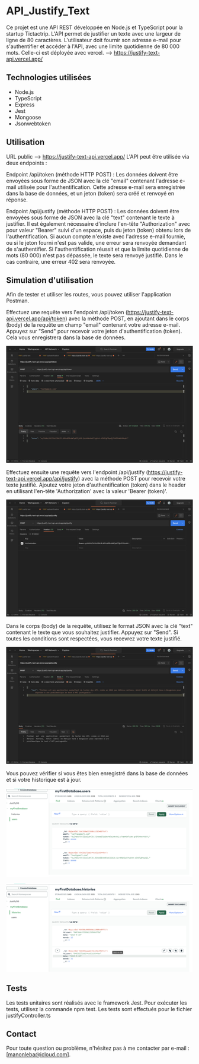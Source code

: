 # API_Justify_Text

Ce projet est une API REST développée en Node.js et TypeScript pour la startup Tictactrip. L'API permet de justifier un texte avec une largeur de ligne de 80 caractères. L'utilisateur doit fournir son adresse e-mail pour s'authentifier et accéder à l'API, avec une limite quotidienne de 80 000 mots.
Celle-ci est déployée avec vercel.
--> https://justify-text-api.vercel.app/

## Technologies utilisées

* Node.js
* TypeScript
* Express
* Jest
* Mongoose
* Jsonwebtoken

## Utilisation

URL public --> https://justify-text-api.vercel.app/
L'API peut être utilisée via deux endpoints :

Endpoint /api/token (méthode HTTP POST) : Les données doivent être envoyées sous forme de JSON avec la clé "email" contenant l'adresse e-mail utilisée pour l'authentification. Cette adresse e-mail sera enregistrée dans la base de données, et un jeton (token) sera créé et renvoyé en réponse.

Endpoint /api/justify (méthode HTTP POST) : Les données doivent être envoyées sous forme de JSON avec la clé "text" contenant le texte à justifier. Il est également nécessaire d'inclure l'en-tête "Authorization" avec pour valeur "Bearer" suivi d'un espace, puis du jeton (token) obtenu lors de l'authentification. Si aucun compte n'existe avec l'adresse e-mail fournie, ou si le jeton fourni n'est pas valide, une erreur sera renvoyée demandant de s'authentifier. Si l'authentification réussit et que la limite quotidienne de mots (80 000) n'est pas dépassée, le texte sera renvoyé justifié. Dans le cas contraire, une erreur 402 sera renvoyée.

## Simulation d'utilisation

Afin de tester et utiliser les routes, vous pouvez utiliser l'application Postman.

Effectuez une requête vers l'endpoint /api/token (https://justify-text-api.vercel.app/api/token) avec la méthode POST, en ajoutant dans le corps (body) de la requête un champ "email" contenant votre adresse e-mail. Appuyez sur "Send" pour recevoir votre jeton d'authentification (token). Cela vous enregistrera dans la base de données.

![/api/token](assets/authentification.png "Endpoint api/token")

Effectuez ensuite une requête vers l'endpoint /api/justify (https://justify-text-api.vercel.app/api/justify) avec la méthode POST pour recevoir votre texte justifié. Ajoutez votre jeton d'authentification (token) dans le header en utilisant l'en-tête 'Authorization' avec la valeur 'Bearer (token)'.

![/api/jusitfy](assets/headerToken.png "Endpoint api/justify, header 'Authorization'")

Dans le corps (body) de la requête, utilisez le format JSON avec la clé "text" contenant le texte que vous souhaitez justifier. Appuyez sur "Send". Si toutes les conditions sont respectées, vous recevrez votre texte justifié.

![/api/justify](assets/justify.png "Endpoint api/justify")

Vous pouvez vérifier si vous êtes bien enregistré dans la base de données et si votre historique est à jour.

![User](assets/userDB.png "User 'test@gmail.com' bien enregistré")

![History](assets/historyDB.png "Historique bien enregistré avec la date du jour, l'id de l'utilisateur et le nombre de mots envoyés")

## Tests

Les tests unitaires sont réalisés avec le framework Jest. Pour exécuter les tests, utilisez la commande npm test. Les tests sont effectués pour le fichier justifyController.ts

## Contact

Pour toute question ou problème, n'hésitez pas à me contacter par e-mail : [manonleba@icloud.com].